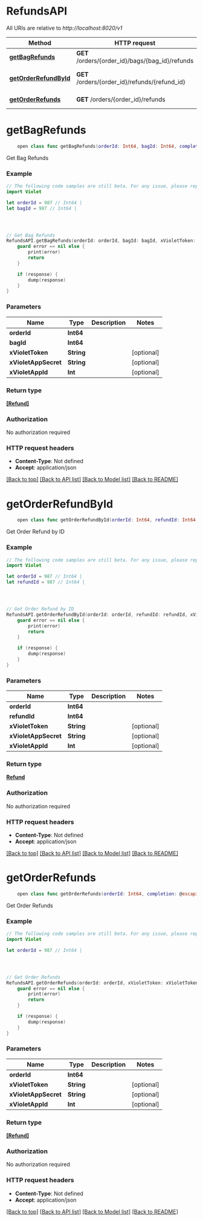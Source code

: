 # RefundsAPI

All URIs are relative to *http://localhost:8020/v1*

Method | HTTP request | Description
------------- | ------------- | -------------
[**getBagRefunds**](RefundsAPI.md#getbagrefunds) | **GET** /orders/{order_id}/bags/{bag_id}/refunds | Get Bag Refunds
[**getOrderRefundById**](RefundsAPI.md#getorderrefundbyid) | **GET** /orders/{order_id}/refunds/{refund_id} | Get Order Refund by ID
[**getOrderRefunds**](RefundsAPI.md#getorderrefunds) | **GET** /orders/{order_id}/refunds | Get Order Refunds


# **getBagRefunds**
```swift
    open class func getBagRefunds(orderId: Int64, bagId: Int64, completion: @escaping (_ data: [Refund]?, _ error: Error?) -> Void)
```

Get Bag Refunds

### Example
```swift
// The following code samples are still beta. For any issue, please report via http://github.com/OpenAPITools/openapi-generator/issues/new
import Violet

let orderId = 987 // Int64 | 
let bagId = 987 // Int64 | 




// Get Bag Refunds
RefundsAPI.getBagRefunds(orderId: orderId, bagId: bagId, xVioletToken: xVioletToken, xVioletAppSecret: xVioletAppSecret, xVioletAppId: xVioletAppId) { (response, error) in
    guard error == nil else {
        print(error)
        return
    }

    if (response) {
        dump(response)
    }
}
```

### Parameters

Name | Type | Description  | Notes
------------- | ------------- | ------------- | -------------
 **orderId** | **Int64** |  | 
 **bagId** | **Int64** |  | 
 **xVioletToken** | **String** |  | [optional] 
 **xVioletAppSecret** | **String** |  | [optional] 
 **xVioletAppId** | **Int** |  | [optional] 

### Return type

[**[Refund]**](Refund.md)

### Authorization

No authorization required

### HTTP request headers

 - **Content-Type**: Not defined
 - **Accept**: application/json

[[Back to top]](#) [[Back to API list]](../README.md#documentation-for-api-endpoints) [[Back to Model list]](../README.md#documentation-for-models) [[Back to README]](../README.md)

# **getOrderRefundById**
```swift
    open class func getOrderRefundById(orderId: Int64, refundId: Int64, completion: @escaping (_ data: Refund?, _ error: Error?) -> Void)
```

Get Order Refund by ID

### Example
```swift
// The following code samples are still beta. For any issue, please report via http://github.com/OpenAPITools/openapi-generator/issues/new
import Violet

let orderId = 987 // Int64 | 
let refundId = 987 // Int64 | 




// Get Order Refund by ID
RefundsAPI.getOrderRefundById(orderId: orderId, refundId: refundId, xVioletToken: xVioletToken, xVioletAppSecret: xVioletAppSecret, xVioletAppId: xVioletAppId) { (response, error) in
    guard error == nil else {
        print(error)
        return
    }

    if (response) {
        dump(response)
    }
}
```

### Parameters

Name | Type | Description  | Notes
------------- | ------------- | ------------- | -------------
 **orderId** | **Int64** |  | 
 **refundId** | **Int64** |  | 
 **xVioletToken** | **String** |  | [optional] 
 **xVioletAppSecret** | **String** |  | [optional] 
 **xVioletAppId** | **Int** |  | [optional] 

### Return type

[**Refund**](Refund.md)

### Authorization

No authorization required

### HTTP request headers

 - **Content-Type**: Not defined
 - **Accept**: application/json

[[Back to top]](#) [[Back to API list]](../README.md#documentation-for-api-endpoints) [[Back to Model list]](../README.md#documentation-for-models) [[Back to README]](../README.md)

# **getOrderRefunds**
```swift
    open class func getOrderRefunds(orderId: Int64, completion: @escaping (_ data: [Refund]?, _ error: Error?) -> Void)
```

Get Order Refunds

### Example
```swift
// The following code samples are still beta. For any issue, please report via http://github.com/OpenAPITools/openapi-generator/issues/new
import Violet

let orderId = 987 // Int64 | 




// Get Order Refunds
RefundsAPI.getOrderRefunds(orderId: orderId, xVioletToken: xVioletToken, xVioletAppSecret: xVioletAppSecret, xVioletAppId: xVioletAppId) { (response, error) in
    guard error == nil else {
        print(error)
        return
    }

    if (response) {
        dump(response)
    }
}
```

### Parameters

Name | Type | Description  | Notes
------------- | ------------- | ------------- | -------------
 **orderId** | **Int64** |  | 
 **xVioletToken** | **String** |  | [optional] 
 **xVioletAppSecret** | **String** |  | [optional] 
 **xVioletAppId** | **Int** |  | [optional] 

### Return type

[**[Refund]**](Refund.md)

### Authorization

No authorization required

### HTTP request headers

 - **Content-Type**: Not defined
 - **Accept**: application/json

[[Back to top]](#) [[Back to API list]](../README.md#documentation-for-api-endpoints) [[Back to Model list]](../README.md#documentation-for-models) [[Back to README]](../README.md)

